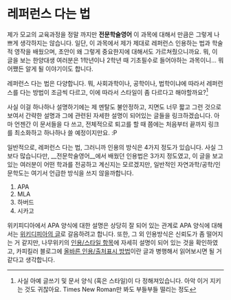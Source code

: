 # 레퍼런스 다는 법

제가 모교의 교육과정을 정말 까지만 __전문학술영어__ 이 과목에 대해서 만큼은 그렇게 나쁘게 생각하지는 않습니다. 일단, 이 과목에서 제가 제대로 레퍼런스 인용하는 법과 학술적 영작을 배웠으며, 초안이 왜 그렇게 중요한지에 대해서도 가르쳐줬으니까요. 뭐, 이 글을 보는 한양대생 여러분은 1학년이나 2학년 때 기초필수로 들어야하는 과목이니… 뭐 어쨌든 알게 될 이야기이도 합니다.

레퍼런스 다는 법은 다양합니다. 뭐, 사회과학이나, 공학이나, 법학이냐에 따라서 레퍼런스를 다는 방법이 조금씩 다르고, 이에 따라서 스타일이 좀 다르다고 해야할까요?[^1]

사실 이걸 하나하나 설명하기에는 제 멘탈도 불안정하고, 지면도 너무 짧고 그런 것으로 보여서 간략한 설명과 그에 관련된 자세한 설명이 되어있는 글들을 링크하겠습니다. 아마 언젠간 이 문서들을 다 쓰고, 전체적으로 퇴고를 할 때 쯤에는 처음부터 끝까지 링크를 최소화하고 하나하나 쓸 예정이지만요. :P

일반적으로, 레퍼런스 다는 법, 그러니까 인용의 방식은 4가지 정도가 있습니다. 사실 그보다 많습니다만, __전문학술영어__에서 배웠던 인용법은 3가지 정도였고, 이 글을 보고 있는 여러분이 어떤 학과를 전공하고 계신지는 모르겠지만, 일반적인 자연과학/공학/인문학도는 여기서 언급한 방식을 쓰지 않을까합니다.

1. APA
2. MLA
3. 하버드
4. 시카고

위키피디아에서 APA 양식에 대한 설명은 상당히 잘 되어 있는 관계로 APA 양식에 대해서는 [위키디피아의 글](https://ko.wikipedia.org/wiki/APA_%EC%96%91%EC%8B%9D)로 갈음하려고 합니다. 또한, 그 외 인용방식은 신뢰도가 좀 떨어지는 거 같지만, 나무위키의 [인용/스타일 항목](https://namu.wiki/w/%EC%9D%B8%EC%9A%A9/%EC%8A%A4%ED%83%80%EC%9D%BC)에 자세히 설명이 되어 있는 것을 확인하였고, 카피킬러 블로그에 [올바른 인용/출처표시 방법](http://muhayuin.blog.me/220152232522)이란 글과 병행해서 읽어보시면 될 거 같다고 생각합니다.

[^1]: 사실 아예 글쓰기 및 문서 양식 (혹은 스타일)이 다 정해져있습니다. 아악 이거 지키는 것도 귀찮아요. Times New Roman만 봐도 부들부들 떨리는 정도